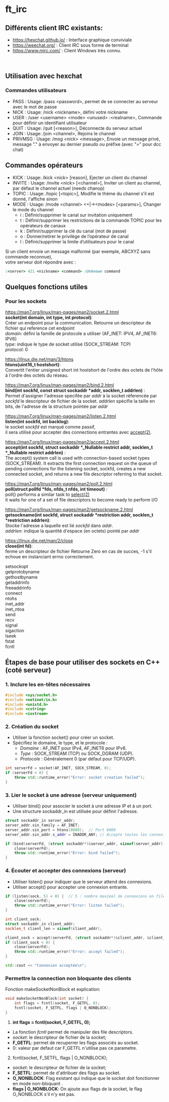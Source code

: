 # ft_irc

## Différents client IRC existants:
  * https://hexchat.github.io/ : Interface graphique conviviale </br>
  * https://weechat.org/       : Client IRC sous forme de terminal </br>
  * https://www.mirc.com/      : Client Windows très connu. </br>
 </br>

## Utilisation avec hexchat

### Commandes utilisateurs

* PASS : Usage: /pass \<password>, permet de se connecter au serveur avec le mot de passe
* NICK : Usage: /nick \<nickname>, défini votre nickname
* USER : /user \<username> \<mode> \<unused> :\<realname>, Commande pour définir un identifiant utilisateur
* QUIT : Usage: /quit [\<reason>], Déconnecte du serveur actuel
* JOIN : Usage: /join \<channel>, Rejoins le channel
* PRIVMSG  : Usage: /msg \<nick> \<message>, Envoie un message privé, message "."  à envoyer au dernier pseudo ou préfixe (avec "=" pour dcc chat)

## Commandes opérateurs

*  KICK   : Usage: /kick \<nick> [reason], Ejecter un client du channel
*  INVITE : Usage: /invite \<nick> [\<channel>], Inviter un client au channel, par défaut le channel actuel (needs chanop)
*  TOPIC  : Usage: /topic [\<topic>], Modifie le thème du channel s'il est donné, l'affiche sinon 
*  MODE   : Usage: /mode \<channel> \<+|->\<modes> [\<params>], Changer le mode du channel
   * i : Définir/supprimer le canal sur invitation uniquement
   * t : Définir/supprimer les restrictions de la commande TOPIC pour les opérateurs de canaux
   * k : Définir/supprimer la clé du canal (mot de passe)
   * o : Donner/retirer le privilège de l’opérateur de canal
   * l : Définir/supprimer la limite d’utilisateurs pour le canal

Si un client envoie un message malformé (par exemple, ABCXYZ sans commande reconnue),<br>
votre serveur doit répondre avec :

``` ruby
:<server> 421 <nickname> <command> :Unknown command
```

## Quelques fonctions utiles

### Pour les sockets

https://man7.org/linux/man-pages/man2/socket.2.html </br>
**socket(int domain, int type, int protocol)**: </br>
	</t>Créer un endpoint pour la communication.
	Retourne un descripteur de fichier qui reference cet endpoint
	 </br>*domain*: défini la famille de protocole a utiliser (AF_INET: IPV4, AF_INET6: IPV6) </br>*type*: indique le type de socket utilisé (SOCK_STREAM: TCP) </br>*protocol*: 0

https://linux.die.net/man/3/htons</br>
**htons(uint16_t hostshort)**:</br>
	Convertit l'entier unsigned short int hostshort de l'ordre des octets de l'hôte à l'ordre des octets du réseau.

https://man7.org/linux/man-pages/man2/bind.2.html</br>
**bind(int sockfd, const struct sockaddr \*addr, socklen_t addrlen)** :</br>
	Permet d'assigner l'adresse specifée par *addr* à la socket réferencée par *sockfd* le descripteur de fichier de la socket. *addrlen* spécifie la taille en bits, de l'adresse de la structure pointée par *addr*

https://man7.org/linux/man-pages/man2/listen.2.html </br>
**listen(int sockfd, int backlog)**: </br>
le socket *sockfd* est marqué comme passif, </br>
il sera utilisé pour accepter des connections entrantes avec <a href="https://man7.org/linux/man-pages/man2/accept.2.html">accept(2)</a>.

https://man7.org/linux/man-pages/man2/accept.2.html </br>
**accept(int sockfd, struct sockaddr \*_Nullable restrict addr, socklen_t \*_Nullable restrict addrlen)** :</br>
The accept() system call is used with connection-based socket
       types (SOCK_STREAM).  It extracts the first
       connection request on the queue of pending connections for the
       listening socket, sockfd, creates a new connected socket, and
       returns a new file descriptor referring to that socket.

https://man7.org/linux/man-pages/man2/poll.2.html </br>
**poll(struct pollfd \*fds, nfds_t nfds, int timeout)** :</br>
poll() performs a similar task to <a href="https://man7.org/linux/man-pages/man2/select.2.html">select(2)</a></br> 
it waits for one of a set of file descriptors to become ready to perform I/O

https://man7.org/linux/man-pages/man2/getsockname.2.html </br>
**getsockname(int sockfd, struct sockaddr *restriction addr, socklen_t *restriction addrlen)**:</br>
	Stocke l'adresse a laquelle est lié *sockfd* dans *addr*.
	</br>*addrlen*: indique la quantité d'espace (en octets) pointé par *addr*


https://linux.die.net/man/2/close </br>
**close(int fd)**: </br>
  ferme un descripteur de fichier 
	Retourne Zero en cas de succes, -1 s'il echoue en instanciant errno correctement.


setsockopt</br>
getprotobyname</br>
gethostbyname</br>
getaddrinfo</br>
freeaddrinfo</br>
connect</br>
ntohs</br>
inet_addr</br>
inet_ntoa</br>
send</br>
recv</br>
signal</br>
sigaction</br>
lseek</br>
fstat</br>
fcntl</br>

## Étapes de base pour utiliser des sockets en C++ (coté serveur)

### 1. Inclure les en-têtes nécessaires
``` c++
#include <sys/socket.h>
#include <netinet/in.h>
#include <unistd.h>
#include <cstring>
#include <iostream>
```
### 2. Création du socket

* Utiliser la fonction socket() pour créer un socket.
* Spécifiez le domaine, le type, et le protocole :
	* *Domaine* : AF_INET pour IPv4, AF_INET6 pour IPv6.
	* *Type* : SOCK_STREAM (TCP) ou SOCK_DGRAM (UDP).
	* *Protocole* : Généralement 0 (par défaut pour TCP/UDP).

``` cpp
int serverFd = socket(AF_INET, SOCK_STREAM, 0);
if (serverFd < 0) {
	throw std::runtime_error("Error: socket creation failed");
}
```
### 3. Lier le socket à une adresse (serveur uniquement)

* Utiliser bind() pour associer le socket à une adresse IP et à un port.
* Une structure sockaddr_in est utilisée pour définir l'adresse.

``` cpp
struct sockaddr_in server_addr;
server_addr.sin_family = AF_INET;
server_addr.sin_port = htons(8080);  // Port 8080
server_addr.sin_addr.s_addr = INADDR_ANY; // Accepte toutes les connexions entrantes

if (bind(serverFd, (struct sockaddr*)&server_addr, sizeof(server_addr)) < 0) {
	close(serverFd);
	throw std::runtime_error("Error: bind failed");
}
```

### 4. Écouter et accepter des connexions (serveur)

* Utiliser listen() pour indiquer que le serveur attend des connexions.
* Utiliser accept() pour accepter une connexion entrante.

``` cpp
if (listen(sock, 5) < 0) {  // 5 : nombre maximal de connexions en file d'attente
	close(serverFd);
	throw std::runtime_error("Error: listen failed");
}

int client_sock;
struct sockaddr_in client_addr;
socklen_t client_len = sizeof(client_addr);

client_sock = accept(serverFd, (struct sockaddr*)&client_addr, &client_len);
if (client_sock < 0) {
	close(serverFd);
	throw std::runtime_error("Error: accept failed");
}

std::cout << "Connexion acceptée\n";
```

### Permettre la connection non bloquante des clients

Fonction makeSocketNonBlock et explication:
``` c++
void makeSocketNonBlock(int socket) {
    int flags = fcntl(socket, F_GETFL, 0);
    fcntl(socket, F_SETFL, flags | O_NONBLOCK);
}
```
1. **int flags = fcntl(socket, F_GETFL, 0);** </br>
* La fonction *fcntl* permet de manipuler des file descriptors. </br>
* *socket*: le descripteur de fichier de la socket; </br>
* **F_GETFL**: permet de recuperrer les flags associés au socket. </br>
* 0: valeur par defaut car F_GETFL n'utilise pas ce parametre. </br>
2. fcntl(socket, F_SETFL, flags | O_NONBLOCK); </br>
 * *socket*: le descripteur de fichier de la socket; </br>
 * **F_SETFL**: permet de d'attribuer des flags au socket. </br>
 * **O_NONBLOCK**: Flag existant qui indique que le socket doit fonctionner en mode non-bloquant . </br>
 * **flags | O_NONBLOCK**: On ajoute aux flags de la socket, le flag O_NONBLOCK s'il n'y est pas. </br>

